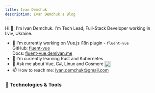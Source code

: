 ```yaml
---
title: Ivan Demchuk
description: Ivan Demchuk's Blog
---
```


Hi 👋, I'm Ivan Demchuk. I'm Tech Lead, Full-Stack Developer working in Lviv, Ukraine.

 - 🔭 I'm currently working on Vue.js i18n plugin - `fluent-vue`  
  GitHub: [fluent-vue](https://github.com/demivan/fluent-vue)  
  Docs: [fluent-vue.demivan.me](https://fluent-vue.demivan.me)
 - 🌱 I'm currently learning Rust and Kubernetes
 - 💬 Ask me about Vue, C#, Linux and Cosmere <img src="https://user-images.githubusercontent.com/2339406/126692384-17784667-7b16-434e-8b54-48b5e5ec614e.png" width="20" height="20" valign="middle" class="inline-image">
 - 📫 How to reach me: [ivan.demchuk@gmail.com](mailto:ivan.demchuk@gmail.com)

### 🔧 Technologies & Tools

<div class="inline-images">
<p class="flex flex-row flex-wrap gap-1">
  <img src="https://img.shields.io/badge/OS-ArchLinux-informational?style=for-the-badge&amp;logo=linux&amp;logoColor=white&amp;color=2bbc8a&amp;labelColor=273849" alt="">
  <img src="https://img.shields.io/badge/Shell-Fish-informational?style=for-the-badge&amp;logo=gnu-bash&amp;logoColor=white&amp;color=2bbc8a&amp;labelColor=273849" alt="">
  <img src="https://img.shields.io/badge/Editor-JetBrains%20Rider-informational?style=for-the-badge&amp;logo=rider&amp;logoColor=white&amp;color=2bbc8a&amp;labelColor=273849" alt="">
  <img src="https://img.shields.io/badge/Font-JetBrains%20Mono-informational?style=for-the-badge&amp;logo=jetbrains&amp;logoColor=white&amp;color=2bbc8a&amp;labelColor=273849" alt="">
</p>

<p class="flex flex-row flex-wrap gap-1">
  <img src="https://img.shields.io/badge/-C%23-273849?style=for-the-badge&amp;logo=csharp" alt="">
  <img src="https://img.shields.io/badge/-ASP.NET%20Core-273849?style=for-the-badge&amp;logo=.net" alt="">
  <img src="https://img.shields.io/badge/-Vue-273849?style=for-the-badge&amp;logo=vue.js" alt="">
  <img src="https://img.shields.io/badge/-Typescript-273849?style=for-the-badge&amp;logo=typescript" alt="">
  <img src="https://img.shields.io/badge/-JavaScript-273849?style=for-the-badge&amp;logo=javascript" alt="">
  <img src="https://img.shields.io/badge/-Swift-273849?style=for-the-badge&amp;logo=swift" alt="">
</p>
</div>
